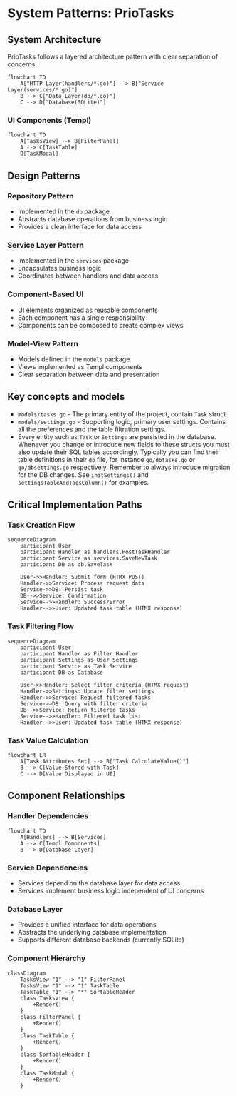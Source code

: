 # System Patterns: PrioTasks

## System Architecture

PrioTasks follows a layered architecture pattern with clear separation of concerns:

```mermaid
flowchart TD
    A["HTTP Layer(handlers/*.go)"] --> B["Service Layer(services/*.go)"]
    B --> C["Data Layer(db/*.go)"]
    C --> D["Database(SQLite)"]
```

### UI Components (Templ)

```mermaid
flowchart TD
    A[TasksView] --> B[FilterPanel]
    A --> C[TaskTable]
    D[TaskModal]
```

## Design Patterns

### Repository Pattern
- Implemented in the `db` package
- Abstracts database operations from business logic
- Provides a clean interface for data access

### Service Layer Pattern
- Implemented in the `services` package
- Encapsulates business logic
- Coordinates between handlers and data access

### Component-Based UI
- UI elements organized as reusable components
- Each component has a single responsibility
- Components can be composed to create complex views

### Model-View Pattern
- Models defined in the `models` package
- Views implemented as Templ components
- Clear separation between data and presentation

## Key concepts and models
- `models/tasks.go` - The primary entity of the project, contain `Task` struct
- `models/settings.go` - Supporting logic, primary user settings. Contains all the preferences and the table filtration settings.
- Every entity such as `Task` or `Settings` are persisted in the database. Whenever you change or introduce new fields to these structs you must also update their SQL tables accordingly. Typically you can find their table definitions in their `db` file, for instance `go/dbtasks.go` or `go/dbsettings.go` respectively. Remember to always introduce migration for the DB changes. See `initSettings()` and `settingsTableAddTagsColumn()` for examples. 

## Critical Implementation Paths

### Task Creation Flow

```mermaid
sequenceDiagram
    participant User
    participant Handler as handlers.PostTaskHandler
    participant Service as services.SaveNewTask
    participant DB as db.SaveTask
    
    User->>Handler: Submit form (HTMX POST)
    Handler->>Service: Process request data
    Service->>DB: Persist task
    DB-->>Service: Confirmation
    Service-->>Handler: Success/Error
    Handler-->>User: Updated task table (HTMX response)
```

### Task Filtering Flow

```mermaid
sequenceDiagram
    participant User
    participant Handler as Filter Handler
    participant Settings as User Settings
    participant Service as Task Service
    participant DB as Database
    
    User->>Handler: Select filter criteria (HTMX request)
    Handler->>Settings: Update filter settings
    Handler->>Service: Request filtered tasks
    Service->>DB: Query with filter criteria
    DB-->>Service: Return filtered tasks
    Service-->>Handler: Filtered task list
    Handler-->>User: Updated task table (HTMX response)
```

### Task Value Calculation

```mermaid
flowchart LR
    A[Task Attributes Set] --> B["Task.CalculateValue()"]
    B --> C[Value Stored with Task]
    C --> D[Value Displayed in UI]
```

## Component Relationships

### Handler Dependencies

```mermaid
flowchart TD
    A[Handlers] --> B[Services]
    A --> C[Templ Components]
    B --> D[Database Layer]
```

### Service Dependencies
- Services depend on the database layer for data access
- Services implement business logic independent of UI concerns

### Database Layer
- Provides a unified interface for data operations
- Abstracts the underlying database implementation
- Supports different database backends (currently SQLite)

### Component Hierarchy

```mermaid
classDiagram
    TasksView "1" --> "1" FilterPanel
    TasksView "1" --> "1" TaskTable
    TaskTable "1" --> "*" SortableHeader
    class TasksView {
        +Render()
    }
    class FilterPanel {
        +Render()
    }
    class TaskTable {
        +Render()
    }
    class SortableHeader {
        +Render()
    }
    class TaskModal {
        +Render()
    }
```

